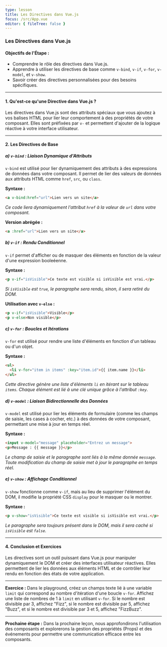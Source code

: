 ```yaml
---
type: lesson
title: Les Directives dans Vue.js
focus: /src/App.vue
editor: { fileTree: false }
---
```


### Les Directives dans Vue.js

#### **Objectifs de l'Étape :**
- Comprendre le rôle des directives dans Vue.js.
- Apprendre à utiliser les directives de base comme `v-bind`, `v-if`, `v-for`, `v-model`, et `v-show`.
- Savoir créer des directives personnalisées pour des besoins spécifiques.

---

#### **1. Qu'est-ce qu'une Directive dans Vue.js ?**

Les directives dans Vue.js sont des attributs spéciaux que vous ajoutez à vos balises HTML pour lier leur comportement à des propriétés de votre composant. Elles sont préfixées par `v-` et permettent d'ajouter de la logique réactive à votre interface utilisateur.

---

#### **2. Les Directives de Base**

##### **a) `v-bind` : Liaison Dynamique d'Attributs**
`v-bind` est utilisé pour lier dynamiquement des attributs à des expressions de données dans votre composant. Il permet de lier des valeurs de données aux attributs HTML comme `href`, `src`, ou `class`.

**Syntaxe :**
```html
<a v-bind:href="url">Lien vers un site</a>
```
*Ce code liera dynamiquement l'attribut `href` à la valeur de `url` dans votre composant.*

**Version abrégée :**
```html
<a :href="url">Lien vers un site</a>
```

##### **b) `v-if` : Rendu Conditionnel**
`v-if` permet d'afficher ou de masquer des éléments en fonction de la valeur d'une expression booleéenne.

**Syntaxe :**
```html
<p v-if="isVisible">Ce texte est visible si isVisible est vrai.</p>
```
*Si `isVisible` est `true`, le paragraphe sera rendu, sinon, il sera retiré du DOM.*

**Utilisation avec `v-else` :**
```html
<p v-if="isVisible">Visible</p>
<p v-else>Non visible</p>
```

##### **c) `v-for` : Boucles et Itérations**
`v-for` est utilisé pour rendre une liste d'éléments en fonction d'un tableau ou d'un objet.

**Syntaxe :**
```html
<ul>
  <li v-for="item in items" :key="item.id">{{ item.name }}</li>
</ul>
```
*Cette directive génère une liste d'éléments `li` en itérant sur le tableau `items`. Chaque élément est lié à une clé unique grâce à l'attribut `:key`.*

##### **d) `v-model` : Liaison Bidirectionnelle des Données**
`v-model` est utilisé pour lier les éléments de formulaire (comme les champs de saisie, les cases à cocher, etc.) à des données de votre composant, permettant une mise à jour en temps réel.

**Syntaxe :**
```html
<input v-model="message" placeholder="Entrez un message">
<p>Message : {{ message }}</p>
```
*Le champ de saisie et le paragraphe sont liés à la même donnée `message`. Toute modification du champ de saisie met à jour le paragraphe en temps réel.*

##### **e) `v-show` : Affichage Conditionnel**
`v-show` fonctionne comme `v-if`, mais au lieu de supprimer l'élément du DOM, il modifie la propriété CSS `display` pour le masquer ou le montrer.

**Syntaxe :**
```html
<p v-show="isVisible">Ce texte est visible si isVisible est vrai.</p>
```
*Le paragraphe sera toujours présent dans le DOM, mais il sera caché si `isVisible` est `false`.*

---

#### **4. Conclusion et Exercices**

Les directives sont un outil puissant dans Vue.js pour manipuler dynamiquement le DOM et créer des interfaces utilisateur réactives. Elles permettent de lier les données aux éléments HTML et de contrôler leur rendu en fonction des états de votre application.

---

**Exercice :** Dans le playground, créez un champs texte lié à une variable `limit` qui correspond au nombre d'itération d'une boucle `v-for`. Affichez une liste de nombres de 1 à `limit` en utilisant `v-for`. Si le nombre est divisible par 3, affichez "Fizz", si le nombre est divisible par 5, affichez "Buzz", et si le nombre est divisible par 3 et 5, affichez "FizzBuzz".

---

**Prochaine étape :** Dans la prochaine leçon, nous approfondirons l'utilisation des composants et explorerons la gestion des propriétés (Props) et des événements pour permettre une communication efficace entre les composants.